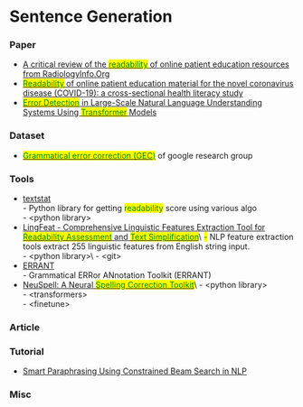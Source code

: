 # Sentence Generation

### Paper

* [A critical review of the <mark style="color:green;">readability</mark> of online patient education resources from RadiologyInfo.Org](https://pubmed.ncbi.nlm.nih.gov/24555593/)
* <mark style="color:green;"></mark>[<mark style="color:green;">Readability</mark> of online patient education material for the novel coronavirus disease (COVID-19): a cross-sectional health literacy study](https://www.ncbi.nlm.nih.gov/pmc/articles/PMC7260546/)
* <mark style="color:green;"></mark>[<mark style="color:green;">Error Detection</mark> in Large-Scale Natural Language Understanding Systems Using <mark style="color:green;">Transformer</mark> Models](https://aclanthology.org/2021.findings-acl.44.pdf)

### Dataset

* <mark style="color:green;"></mark>[<mark style="color:green;">Grammatical error correction (GEC)</mark>](https://github.com/google-research-datasets/clang8) <mark style="color:green;"></mark> of google research group

### Tools

* [textstat](https://pypi.org/project/textstat/)\
  \- Python library for getting <mark style="color:green;">readability</mark> score using various algo\
  \- \<python library>
* [LingFeat - Comprehensive Linguistic Features Extraction Tool for <mark style="color:green;">Readability Assessment</mark> and <mark style="color:green;">Text Simplification</mark>](https://github.com/brucewlee/lingfeat)<mark style="color:green;"></mark>\ <mark style="color:green;">-</mark> NLP feature extraction tools extract 255 linguistic features from English string input.\
  \- \<python library>\ <mark style="color:green;"></mark>- \<git>
* [ERRANT](https://github.com/chrisjbryant/errant)\
  \- Grammatical ERRor ANnotation Toolkit (ERRANT)
* [NeuSpell: A Neural <mark style="color:green;">Spelling Correction Toolkit</mark>](https://github.com/neuspell/neuspell)<mark style="color:green;"></mark>\ <mark style="color:green;"></mark>- \<python library>\
  \- \<transformers>\
  \- \<finetune>

### Article

### Tutorial

* [Smart Paraphrasing Using Constrained Beam Search in NLP](https://towardsdatascience.com/smart-paraphrasing-using-constrained-beam-search-in-nlp-9af6fd046e5c)

### Misc
